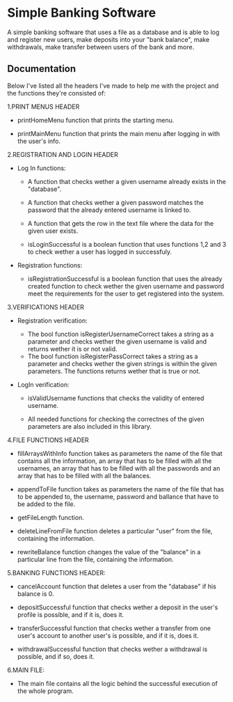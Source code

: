 
<h1>Simple Banking Software</h1>

A simple banking software that uses a file as a database and is able to log and register new users, make deposits into your "bank balance", make withdrawals, make transfer between users of the bank and more.

<h2>Documentation</h2>

Below I've listed all the headers I've made to help me with the project and the functions they're consisted of:

1.PRINT MENUS HEADER

  - printHomeMenu function that prints the starting menu.
	
  - printMainMenu function that prints the main menu after logging in with the user's info.

2.REGISTRATION  AND LOGIN  HEADER

  - Log In functions:
	  - A function that checks wether a given username already exists in the "database".
	
    - A function that checks wether a given password matches the password that the already entered username is linked to.
	
	 - A function that gets the row in the text file where the data for the given user exists.
	
	 - isLoginSuccessful is a boolean function that uses functions 1,2 and 3 to check wether a user has logged in successfuly.

- Registration functions:
  - isRegistrationSuccessful is a boolean function that uses the already created function to check wether the given username and password meet the requirements for the user to get registered into the system.
	


3.VERIFICATIONS HEADER
	
- Registration verification:
  - The bool function isRegisterUsernameCorrect takes a string as a parameter and checks wether the given username is valid and returns wether it is or not valid.
  - The bool function isRegisterPassCorrect takes a string as a parameter and checks wether the given strings is within the given parameters. The functions returns wether that is true or not.
		
- LogIn verification:
  - isValidUsername functions that checks the validity of entered username.
	
  - All needed functions for checking the correctnes of the given parameters are also included in this library.
	
4.FILE FUNCTIONS HEADER

  - fillArraysWithInfo function takes as parameters the name of the file that contains all the information, an array that has to be filled with all the usernames, an array that has to be filled with all the passwords and an array that has to be filled with all the balances.

  - appendToFile function takes as parameters the name of the file that has to be appended to, the username, password and ballance that have to be added to the file.

  - getFileLength function.

  - deleteLineFromFile function deletes a particular "user" from the file, containing the information.

  - rewriteBalance function changes the value of the "balance" in a particular line from the file, containing the information.

5.BANKING FUNCTIONS HEADER:

- cancelAccount function that deletes a user from the "database" if his balance is 0.

- depositSuccessful function that checks wether a deposit in the user's profile is possible, and if it is, does it.

- transferSuccessful function that checks wether a transfer from one user's account to another user's is possible, and if it is, does it.

- withdrawalSuccessful function that checks wether a withdrawal is possible, and if so, does it.

6.MAIN FILE:

- The main file contains all the logic behind the successful execution of the whole program.
